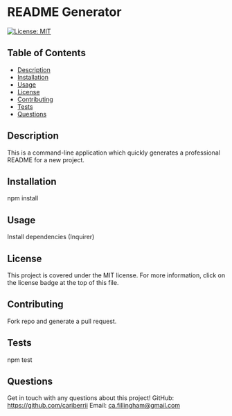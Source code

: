 # README Generator
  
  [![License: MIT](https://img.shields.io/badge/License-MIT-yellow.svg)](https://opensource.org/licenses/MIT)
  
  ## Table of Contents
  * [Description](#description)
  * [Installation](#installation)
  * [Usage](#usage)
  * [License](#license)
  * [Contributing](#contributing)
  * [Tests](#tests)
  * [Questions](#questions)
  
  ## Description
  This is a command-line application which quickly generates a professional README for a new project.

  ## Installation
  npm install

  ## Usage
  Install dependencies (Inquirer)

  ## License
  This project is covered under the MIT license. For more information, click on the license badge at the top of this file.

  ## Contributing
  Fork repo and generate a pull request.

  ## Tests
  npm test

  ## Questions
  Get in touch with any questions about this project!
  GitHub: https://github.com/cariberrii
  Email: ca.fillingham@gmail.com
